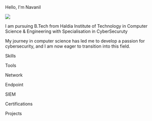 Hello, I'm Navanil


<a href="https://www.linkedin.com/in/navanil-das-83ba41296?utm_source=share&utm_campaign=share_via&utm_content=profile&utm_medium=android_app"><img src="https://img.shields.io/badge/-LinkedIn-0072b1?&style=for-the-badge&logo=linkedin&logoColor=white" /></a>


I am pursuing B.Tech from Haldia Institute of Technology in Computer Science & Engineering with Specialisation in CyberSecuruty


My journey in computer science has led me to develop a passion for cybersecurity, and I am now eager to transition into this field.

Skills


Tools


Network
  
Endpoint
 
SIEM
  
Certifications

    
Projects
